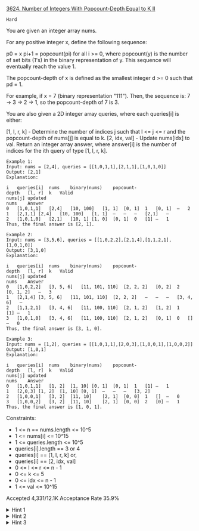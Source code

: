 [3624. Number of Integers With Popcount-Depth Equal to K II](https://leetcode.com/problems/number-of-integers-with-popcount-depth-equal-to-k-ii/description/)

`Hard`

You are given an integer array nums.

For any positive integer x, define the following sequence:

p0 = x
pi+1 = popcount(pi) for all i >= 0, where popcount(y) is the number of set bits (1's) in the binary representation of y.
This sequence will eventually reach the value 1.

The popcount-depth of x is defined as the smallest integer d >= 0 such that pd = 1.

For example, if x = 7 (binary representation "111"). Then, the sequence is: 7 → 3 → 2 → 1, so the popcount-depth of 7 is 3.

You are also given a 2D integer array queries, where each queries[i] is either:

[1, l, r, k] - Determine the number of indices j such that l <= j <= r and the popcount-depth of nums[j] is equal to k.
[2, idx, val] - Update nums[idx] to val.
Return an integer array answer, where answer[i] is the number of indices for the ith query of type [1, l, r, k].

```
Example 1:
Input: nums = [2,4], queries = [[1,0,1,1],[2,1,1],[1,0,1,0]]
Output: [2,1]
Explanation:

i	queries[i]	nums	binary(nums)	popcount-
depth	[l, r]	k	Valid
nums[j]	updated
nums	Answer
0	[1,0,1,1]	[2,4]	[10, 100]	[1, 1]	[0, 1]	1	[0, 1]	—	2
1	[2,1,1]	[2,4]	[10, 100]	[1, 1]	—	—	—	[2,1]	—
2	[1,0,1,0]	[2,1]	[10, 1]	[1, 0]	[0, 1]	0	[1]	—	1
Thus, the final answer is [2, 1].

Example 2:
Input: nums = [3,5,6], queries = [[1,0,2,2],[2,1,4],[1,1,2,1],[1,0,1,0]]
Output: [3,1,0]
Explanation:

i	queries[i]	nums	binary(nums)	popcount-
depth	[l, r]	k	Valid
nums[j]	updated
nums	Answer
0	[1,0,2,2]	[3, 5, 6]	[11, 101, 110]	[2, 2, 2]	[0, 2]	2	[0, 1, 2]	—	3
1	[2,1,4]	[3, 5, 6]	[11, 101, 110]	[2, 2, 2]	—	—	—	[3, 4, 6]	—
2	[1,1,2,1]	[3, 4, 6]	[11, 100, 110]	[2, 1, 2]	[1, 2]	1	[1]	—	1
3	[1,0,1,0]	[3, 4, 6]	[11, 100, 110]	[2, 1, 2]	[0, 1]	0	[]	—	0
Thus, the final answer is [3, 1, 0].

Example 3:
Input: nums = [1,2], queries = [[1,0,1,1],[2,0,3],[1,0,0,1],[1,0,0,2]]
Output: [1,0,1]
Explanation:

i	queries[i]	nums	binary(nums)	popcount-
depth	[l, r]	k	Valid
nums[j]	updated
nums	Answer
0	[1,0,1,1]	[1, 2]	[1, 10]	[0, 1]	[0, 1]	1	[1]	—	1
1	[2,0,3]	[1, 2]	[1, 10]	[0, 1]	—	—	—	[3, 2]	 
2	[1,0,0,1]	[3, 2]	[11, 10]	[2, 1]	[0, 0]	1	[]	—	0
3	[1,0,0,2]	[3, 2]	[11, 10]	[2, 1]	[0, 0]	2	[0]	—	1
Thus, the final answer is [1, 0, 1].
```

Constraints:

- 1 <= n == nums.length <= 10^5
- 1 <= nums[i] <= 10^15
- 1 <= queries.length <= 10^5
- queries[i].length == 3 or 4
- queries[i] == [1, l, r, k] or,
- queries[i] == [2, idx, val]
- 0 <= l <= r <= n - 1
- 0 <= k <= 5
- 0 <= idx <= n - 1
- 1 <= val <= 10^15

Accepted
4,331/12.1K
Acceptance Rate
35.9%

<details>
<summary>Hint 1</summary>

Precompute depth[i] for each nums[i] by applying popcount until you reach 1.

</details>
<details>
<summary>Hint 2</summary>

Maintain six Fenwick trees fenw[0] through fenw[5], where fenw[d] stores a 1 at index i iff depth[i] == d.

</details>
<details>
<summary>Hint 3</summary>

For an update [2, idx, val], remove index idx from its old fenw[old_depth] and insert into fenw[new_depth]; for a query [1, l, r, k], return fenw[k].query(r) - fenw[k].query(l-1).

</details>
